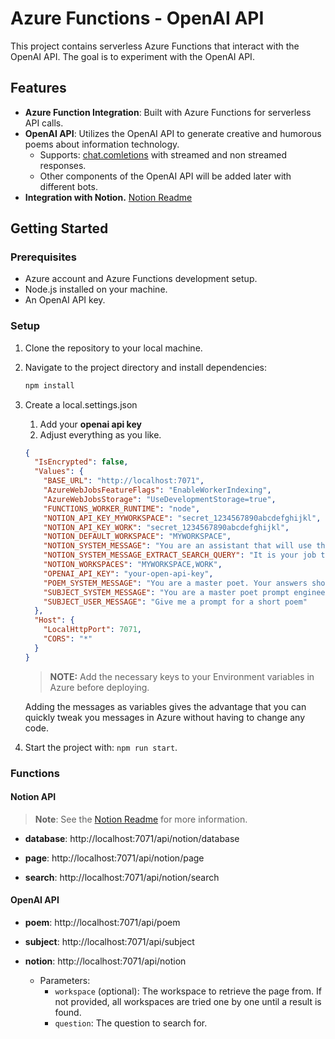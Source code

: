 # Azure Functions - OpenAI API

This project contains serverless Azure Functions that interact with the OpenAI API. The goal is to experiment with the OpenAI API.

## Features

- **Azure Function Integration**: Built with Azure Functions for serverless API calls.
- **OpenAI API**: Utilizes the OpenAI API to generate creative and humorous poems about information technology.
  - Supports: [chat.comletions](https://platform.openai.com/docs/api-reference/chat) with streamed and non streamed responses.
  - Other components of the OpenAI API will be added later with different bots.
- **Integration with Notion.** [Notion Readme](src/functions/notion-api/notion.md)

## Getting Started

### Prerequisites

- Azure account and Azure Functions development setup.
- Node.js installed on your machine.
- An OpenAI API key.

### Setup

1. Clone the repository to your local machine.
2. Navigate to the project directory and install dependencies:
   ```bash
   npm install
   ```
3. Create a local.settings.json

   1. Add your **openai api key**
   2. Adjust everything as you like.

   ```json
   {
     "IsEncrypted": false,
     "Values": {
       "BASE_URL": "http://localhost:7071",
       "AzureWebJobsFeatureFlags": "EnableWorkerIndexing",
       "AzureWebJobsStorage": "UseDevelopmentStorage=true",
       "FUNCTIONS_WORKER_RUNTIME": "node",
       "NOTION_API_KEY_MYWORKSPACE": "secret_1234567890abcdefghijkl",
       "NOTION_API_KEY_WORK": "secret_1234567890abcdefghijkl",
       "NOTION_DEFAULT_WORKSPACE": "MYWORKSPACE",
       "NOTION_SYSTEM_MESSAGE": "You are an assistant that will use the given context to answer the user question.",
       "NOTION_SYSTEM_MESSAGE_EXTRACT_SEARCH_QUERY": "It is your job to create a search query from the user question to use with the notion.search API. The query must only contain the most important keywords from the question. Preferably not more than one or two. The Notion API searches for page titles. So if a user question would be: \"Which companies are in Amsterdam?\", it's best to search for the word Companies, because that is more likely to be a page title than company. Escape the result so it can be used in a url. Don't add quotes around the query.",
       "NOTION_WORKSPACES": "MYWORKSPACE,WORK",
       "OPENAI_API_KEY": "your-open-api-key",
       "POEM_SYSTEM_MESSAGE": "You are a master poet. Your answers should be concise, and less than 50 words. Format the output in HTML without head or body. Make it look nice and easy to read. The subject of the poem will be provided by the user. It must always be related to information technology. Make the poem light-hearted and funny.",
       "SUBJECT_SYSTEM_MESSAGE": "You are a master poet prompt engineer. You will create a prompt for a short poem. The subject must always be about software engineering and funny. The response must be a single line without formatting.",
       "SUBJECT_USER_MESSAGE": "Give me a prompt for a short poem"
     },
     "Host": {
       "LocalHttpPort": 7071,
       "CORS": "*"
     }
   }
   ```

   > **NOTE:** Add the necessary keys to your Environment variables in Azure before deploying.

   Adding the messages as variables gives the advantage that you can quickly tweak you messages in Azure without having to change any code.

4. Start the project with: `npm run start`.

### Functions

#### Notion API

> **Note**: See the [Notion Readme](src/functions/notion-api/notion.md) for more information.

- **database**: http://localhost:7071/api/notion/database

- **page**: http://localhost:7071/api/notion/page

- **search**: http://localhost:7071/api/notion/search

#### OpenAI API

- **poem**: http://localhost:7071/api/poem

- **subject**: http://localhost:7071/api/subject

- **notion**: http://localhost:7071/api/notion
  - Parameters:
    - `workspace` (optional): The workspace to retrieve the page from. If not provided, all workspaces are tried one by one until a result is found.
    - `question`: The question to search for.
